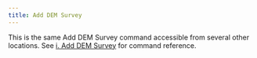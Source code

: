 ```yaml
---
title: Add DEM Survey
---
```


This is the same Add DEM Survey command accessible from several other locations. See [i. Add DEM Survey](http://gcd6help.joewheaton.org/gcd-command-reference/gcd-project-explorer/b-inputs-context-menu/i-add-dem-survey) for command reference.